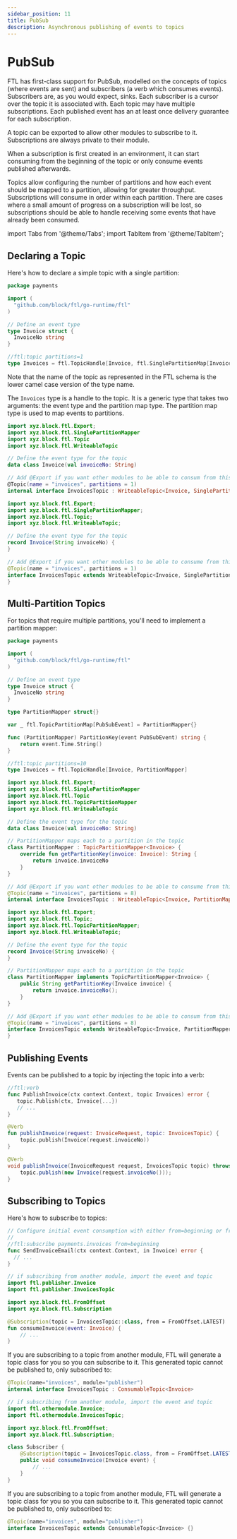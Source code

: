 ```yaml
---
sidebar_position: 11
title: PubSub
description: Asynchronous publishing of events to topics
---
```


# PubSub

FTL has first-class support for PubSub, modelled on the concepts of topics (where events are sent) and subscribers (a verb which consumes events). Subscribers are, as you would expect, sinks. Each subscriber is a cursor over the topic it is associated with. Each topic may have multiple subscriptions. Each published event has an at least once delivery guarantee for each subscription.

A topic can be exported to allow other modules to subscribe to it. Subscriptions are always private to their module.

When a subscription is first created in an environment, it can start consuming from the beginning of the topic or only consume events published afterwards.

Topics allow configuring the number of partitions and how each event should be mapped to a partition, allowing for greater throughput. Subscriptions will consume in order within each partition. There are cases where a small amount of progress on a subscription will be lost, so subscriptions should be able to handle receiving some events that have already been consumed.

import Tabs from '@theme/Tabs';
import TabItem from '@theme/TabItem';

## Declaring a Topic

Here's how to declare a simple topic with a single partition:

<Tabs groupId="languages">
<TabItem value="go" label="Go" default>

```go
package payments

import (
  "github.com/block/ftl/go-runtime/ftl"
)

// Define an event type
type Invoice struct {
  InvoiceNo string
}

//ftl:topic partitions=1
type Invoices = ftl.TopicHandle[Invoice, ftl.SinglePartitionMap[Invoice]]
```

Note that the name of the topic as represented in the FTL schema is the lower camel case version of the type name.

The `Invoices` type is a handle to the topic. It is a generic type that takes two arguments: the event type and the partition map type. The partition map type is used to map events to partitions.

</TabItem>
<TabItem value="kotlin" label="Kotlin">

```kotlin
import xyz.block.ftl.Export;
import xyz.block.ftl.SinglePartitionMapper
import xyz.block.ftl.Topic
import xyz.block.ftl.WriteableTopic

// Define the event type for the topic
data class Invoice(val invoiceNo: String)

// Add @Export if you want other modules to be able to consum from this topic
@Topic(name = "invoices", partitions = 1)
internal interface InvoicesTopic : WriteableTopic<Invoice, SinglePartitionMapper>
```

</TabItem>
<TabItem value="java" label="Java">

```java
import xyz.block.ftl.Export;
import xyz.block.ftl.SinglePartitionMapper;
import xyz.block.ftl.Topic;
import xyz.block.ftl.WriteableTopic;

// Define the event type for the topic
record Invoice(String invoiceNo) {
}

// Add @Export if you want other modules to be able to consume from this topic
@Topic(name = "invoices", partitions = 1)
interface InvoicesTopic extends WriteableTopic<Invoice, SinglePartitionMapper> {
}
```

</TabItem>
</Tabs>

## Multi-Partition Topics

For topics that require multiple partitions, you'll need to implement a partition mapper:

<Tabs groupId="languages">
<TabItem value="go" label="Go" default>

```go
package payments

import (
  "github.com/block/ftl/go-runtime/ftl"
)

// Define an event type
type Invoice struct {
  InvoiceNo string
}

type PartitionMapper struct{}

var _ ftl.TopicPartitionMap[PubSubEvent] = PartitionMapper{}

func (PartitionMapper) PartitionKey(event PubSubEvent) string {
	return event.Time.String()
}

//ftl:topic partitions=10
type Invoices = ftl.TopicHandle[Invoice, PartitionMapper]
```

</TabItem>
<TabItem value="kotlin" label="Kotlin">

```kotlin
import xyz.block.ftl.Export;
import xyz.block.ftl.SinglePartitionMapper
import xyz.block.ftl.Topic
import xyz.block.ftl.TopicPartitionMapper
import xyz.block.ftl.WriteableTopic

// Define the event type for the topic
data class Invoice(val invoiceNo: String)

// PartitionMapper maps each to a partition in the topic
class PartitionMapper : TopicPartitionMapper<Invoice> {
    override fun getPartitionKey(invoice: Invoice): String {
        return invoice.invoiceNo
    }
}

// Add @Export if you want other modules to be able to consume from this topic
@Topic(name = "invoices", partitions = 8)
internal interface InvoicesTopic : WriteableTopic<Invoice, PartitionMapper>
```

</TabItem>
<TabItem value="java" label="Java">

```java
import xyz.block.ftl.Export;
import xyz.block.ftl.Topic;
import xyz.block.ftl.TopicPartitionMapper;
import xyz.block.ftl.WriteableTopic;

// Define the event type for the topic
record Invoice(String invoiceNo) {
}

// PartitionMapper maps each to a partition in the topic
class PartitionMapper implements TopicPartitionMapper<Invoice> {
    public String getPartitionKey(Invoice invoice) {
        return invoice.invoiceNo();
    }
}

// Add @Export if you want other modules to be able to consum from this topic
@Topic(name = "invoices", partitions = 8)
interface InvoicesTopic extends WriteableTopic<Invoice, PartitionMapper> {
}
```

</TabItem>
</Tabs>

## Publishing Events

Events can be published to a topic by injecting the topic into a verb:

<Tabs groupId="languages">
<TabItem value="go" label="Go" default>

```go
//ftl:verb
func PublishInvoice(ctx context.Context, topic Invoices) error {
   topic.Publish(ctx, Invoice{...})
   // ...
}
```

</TabItem>
<TabItem value="kotlin" label="Kotlin">

```kotlin
@Verb
fun publishInvoice(request: InvoiceRequest, topic: InvoicesTopic) {
    topic.publish(Invoice(request.invoiceNo))
}
```

</TabItem>
<TabItem value="java" label="Java">

```java
@Verb
void publishInvoice(InvoiceRequest request, InvoicesTopic topic) throws Exception {
    topic.publish(new Invoice(request.invoiceNo()));
}
```

</TabItem>
</Tabs>

## Subscribing to Topics

Here's how to subscribe to topics:

<Tabs groupId="languages">
<TabItem value="go" label="Go" default>

```go
// Configure initial event consumption with either from=beginning or from=latest
//
//ftl:subscribe payments.invoices from=beginning
func SendInvoiceEmail(ctx context.Context, in Invoice) error {
  // ...
}
```

</TabItem>
<TabItem value="kotlin" label="Kotlin">

```kotlin
// if subscribing from another module, import the event and topic
import ftl.publisher.Invoice
import ftl.publisher.InvoicesTopic

import xyz.block.ftl.FromOffset
import xyz.block.ftl.Subscription

@Subscription(topic = InvoicesTopic::class, from = FromOffset.LATEST)
fun consumeInvoice(event: Invoice) {
    // ...
}
```

If you are subscribing to a topic from another module, FTL will generate a topic class for you so you can subscribe to it. This generated
topic cannot be published to, only subscribed to:

```kotlin
@Topic(name="invoices", module="publisher")
internal interface InvoicesTopic : ConsumableTopic<Invoice>
```

</TabItem>
<TabItem value="java" label="Java">

```java
// if subscribing from another module, import the event and topic
import ftl.othermodule.Invoice;
import ftl.othermodule.InvoicesTopic;

import xyz.block.ftl.FromOffset;
import xyz.block.ftl.Subscription;

class Subscriber {
    @Subscription(topic = InvoicesTopic.class, from = FromOffset.LATEST)
    public void consumeInvoice(Invoice event) {
        // ...
    }
}
```

If you are subscribing to a topic from another module, FTL will generate a topic class for you so you can subscribe to it. This generated
topic cannot be published to, only subscribed to:

```java
@Topic(name="invoices", module="publisher")
interface InvoicesTopic extends ConsumableTopic<Invoice> {}
```

</TabItem>
</Tabs>
